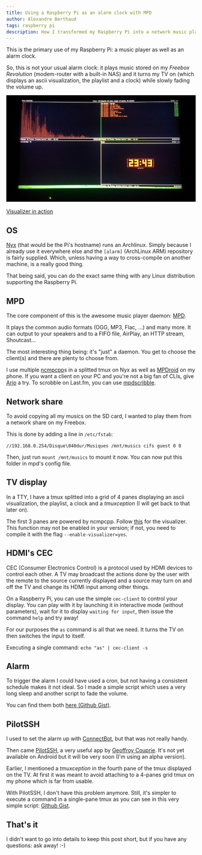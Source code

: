 ```yaml
---
title: Using a Raspberry Pi as an alarm clock with MPD
author: Alexandre Berthaud
tags: raspberry pi
description: How I transformed my Raspberry Pi into a network music player and an alarm clock
---
```


This is the primary use of my Raspberry Pi: a music player as well as an
alarm clock.

So, this is not your usual alarm clock: it plays music stored on my _Freebox
Revolution_ (modem-router with a built-in NAS) and it turns my TV on (which
displays an ascii visualization, the playlist and a clock) while slowly
fading the volume up.

![TV display](/files/pi-display.jpg)

[Visualizer in action](http://www.youtube.com/watch?v=PYZT0tDPZB4)

## OS

[Nyx](http://en.wikipedia.org/wiki/Nyx) (that would be the Pi's hostname) runs
an Archlinux. Simply because I already use it everywhere else and the `[alarm]`
(ArchLinux ARM) repository is fairly supplied. Which, unless having a way to
cross-compile on another machine, is a really good thing.

That being said, you can do the exact same thing with any Linux distribution
supporting the Raspberry Pi.

## MPD

The core component of this is the awesome music player daemon:
[MPD](http://www.musicpd.org/).

It plays the common audio formats (OGG, MP3, Flac, …) and many more. It can
output to your speakers and to a FIFO file, AirPlay, an HTTP
stream, Shoutcast…

The most interesting thing being: it's "just" a daemon. You get to choose the
client(s) and there are plenty to choose from.

I use multiple [ncmpcpp](http://ncmpcpp.rybczak.net/)s in a splitted tmux on Nyx
as well as
[MPDroid](https://play.google.com/store/apps/details?id=com.namelessdev.mpdroid)
on my phone. If you want a client on your PC and you're not a big fan of CLIs,
give [Ario](http://ario-player.sourceforge.net/) a try. To scrobble on Last.fm,
you can use [mpdscribble](http://mpd.wikia.com/wiki/Client:Mpdscribble).

## Network share

To avoid copying all my musics on the SD card, I wanted to play them from a
network share on my Freebox.

This is done by adding a line in `/etc/fstab`:

    //192.168.0.254/Disque\040dur/Musiques /mnt/musics cifs guest 0 0

Then, just run `mount /mnt/musics` to mount it now.
You can now put this folder in mpd's config file.

## TV display

In a TTY, I have a tmux splitted into a grid of 4 panes displaying an ascii
visualization, the playlist, a clock and a _tmuxception_ (I will get back to
that later on).

The first 3 panes are powered by ncmpcpp. Follow
[this](https://wiki.archlinux.org/index.php/Ncmpcpp#Enabling_visualization) for
the visualizer. This function may not be enabled in your version; if not, you
need to compile it with the flag `--enable-visualizer=yes`.

## HDMI's CEC

CEC (Consumer Electronics Control) is a protocol used by HDMI devices to control
each other. A TV may broadcast the actions done by the user with the remote to
the source currently displayed and a source may turn on and off the TV and
change its HDMI input among other things.

On a Raspberry Pi, you can use the simple `cec-client` to control your display.
You can play with it by launching it in interactive mode (without parameters),
wait for it to display `waiting for input`, then issue the command `help` and
try away!

For our purposes the `as` command is all that we need. It turns the TV on then
switches the input to itself.

Executing a single command: `echo "as" | cec-client -s`

## Alarm

To trigger the alarm I could have used a cron, but not having a consistent
schedule makes it not ideal. So I made a simple script which uses a very long
sleep and another script to fade the volume.

You can find them both
[here (Github Gist)](https://gist.github.com/urcadox/5453502).

## PilotSSH

I used to set the alarm up with
[ConnectBot](https://play.google.com/store/apps/details?id=org.connectbot), but
that was not really handy.

Then came [PilotSSH](http://pilotssh.com/), a very useful app by [Geoffroy
Couprie](http://geoffroycouprie.com/). It's not yet available on Android but it
will be very soon (I'm using an alpha version).

Earlier, I mentioned a _tmuxception_ in the fourth pane of the tmux displayed on
the TV. At first it was meant to avoid attaching to a 4-panes grid tmux on my
phone which is far from usable.

With PilotSSH, I don't have this problem anymore. Still, it's simpler to execute
a command in a single-pane tmux as you can see in this very simple script:
[Github Gist](https://gist.github.com/urcadox/5438814).

## That's it

I didn't want to go into details to keep this post short, but if you have any
questions: ask away! :-)
